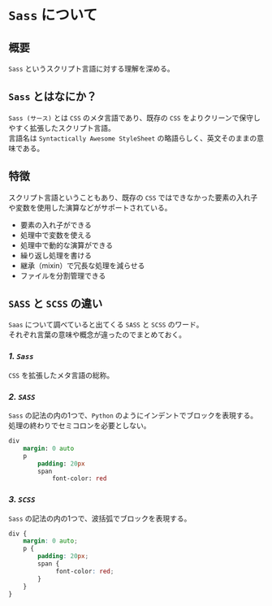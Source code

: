 # `Sass` について

## 概要

`Sass` というスクリプト言語に対する理解を深める。

## `Sass` とはなにか？

`Sass (サース)` とは `CSS` のメタ言語であり、既存の `CSS` をよりクリーンで保守しやすく拡張したスクリプト言語。<br>
言語名は `Syntactically Awesome StyleSheet` の略語らしく、英文そのままの意味である。

## 特徴

スクリプト言語ということもあり、既存の `CSS` ではできなかった要素の入れ子や変数を使用した演算などがサポートされている。

- 要素の入れ子ができる
- 処理中で変数を使える
- 処理中で動的な演算ができる
- 繰り返し処理を書ける
- 継承（mixin）で冗長な処理を減らせる
- ファイルを分割管理できる

## `SASS` と `SCSS` の違い

`Saas` について調べていると出てくる `SASS` と `SCSS` のワード。<br>
それぞれ言葉の意味や概念が違ったのでまとめておく。

### ***1. `Sass`***

`CSS` を拡張したメタ言語の総称。

### ***2. `SASS`***

`Sass` の記法の内の1つで、`Python` のようにインデントでブロックを表現する。<br>
処理の終わりでセミコロンを必要としない。

```sass
div
    margin: 0 auto
    p
        padding: 20px
        span
            font-color: red
```

### ***3. `SCSS`***

`Sass` の記法の内の1つで、波括弧でブロックを表現する。

```scss
div {
    margin: 0 auto;
    p {
        padding: 20px;
        span {
             font-color: red;
        }
    }
}
```